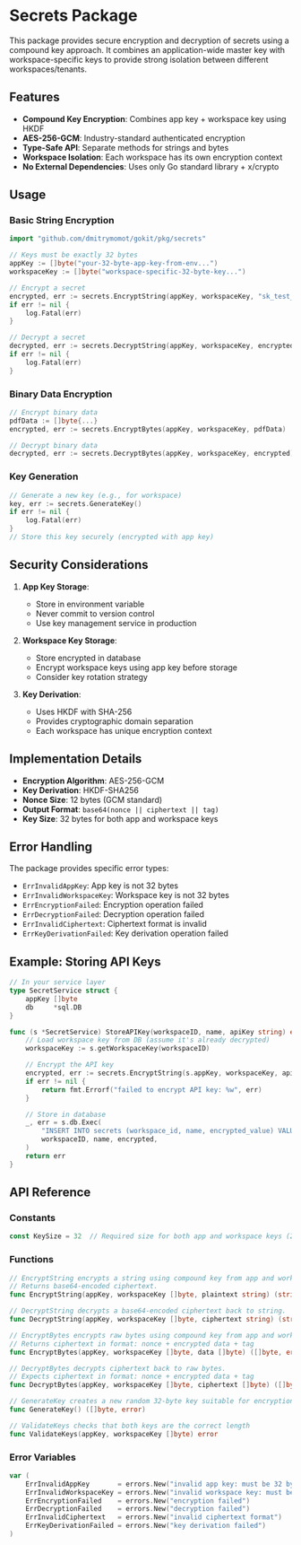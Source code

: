 # Secrets Package

This package provides secure encryption and decryption of secrets using a compound key approach. It combines an application-wide master key with workspace-specific keys to provide strong isolation between different workspaces/tenants.

## Features

- **Compound Key Encryption**: Combines app key + workspace key using HKDF
- **AES-256-GCM**: Industry-standard authenticated encryption
- **Type-Safe API**: Separate methods for strings and bytes
- **Workspace Isolation**: Each workspace has its own encryption context
- **No External Dependencies**: Uses only Go standard library + x/crypto

## Usage

### Basic String Encryption

```go
import "github.com/dmitrymomot/gokit/pkg/secrets"

// Keys must be exactly 32 bytes
appKey := []byte("your-32-byte-app-key-from-env...")
workspaceKey := []byte("workspace-specific-32-byte-key...")

// Encrypt a secret
encrypted, err := secrets.EncryptString(appKey, workspaceKey, "sk_test_1234567890")
if err != nil {
    log.Fatal(err)
}

// Decrypt a secret
decrypted, err := secrets.DecryptString(appKey, workspaceKey, encrypted)
if err != nil {
    log.Fatal(err)
}
```

### Binary Data Encryption

```go
// Encrypt binary data
pdfData := []byte{...}
encrypted, err := secrets.EncryptBytes(appKey, workspaceKey, pdfData)

// Decrypt binary data
decrypted, err := secrets.DecryptBytes(appKey, workspaceKey, encrypted)
```

### Key Generation

```go
// Generate a new key (e.g., for workspace)
key, err := secrets.GenerateKey()
if err != nil {
    log.Fatal(err)
}
// Store this key securely (encrypted with app key)
```

## Security Considerations

1. **App Key Storage**:
    - Store in environment variable
    - Never commit to version control
    - Use key management service in production

2. **Workspace Key Storage**:
    - Store encrypted in database
    - Encrypt workspace keys using app key before storage
    - Consider key rotation strategy

3. **Key Derivation**:
    - Uses HKDF with SHA-256
    - Provides cryptographic domain separation
    - Each workspace has unique encryption context

## Implementation Details

- **Encryption Algorithm**: AES-256-GCM
- **Key Derivation**: HKDF-SHA256
- **Nonce Size**: 12 bytes (GCM standard)
- **Output Format**: `base64(nonce || ciphertext || tag)`
- **Key Size**: 32 bytes for both app and workspace keys

## Error Handling

The package provides specific error types:

- `ErrInvalidAppKey`: App key is not 32 bytes
- `ErrInvalidWorkspaceKey`: Workspace key is not 32 bytes
- `ErrEncryptionFailed`: Encryption operation failed
- `ErrDecryptionFailed`: Decryption operation failed
- `ErrInvalidCiphertext`: Ciphertext format is invalid
- `ErrKeyDerivationFailed`: Key derivation operation failed

## Example: Storing API Keys

```go
// In your service layer
type SecretService struct {
    appKey []byte
    db     *sql.DB
}

func (s *SecretService) StoreAPIKey(workspaceID, name, apiKey string) error {
    // Load workspace key from DB (assume it's already decrypted)
    workspaceKey := s.getWorkspaceKey(workspaceID)

    // Encrypt the API key
    encrypted, err := secrets.EncryptString(s.appKey, workspaceKey, apiKey)
    if err != nil {
        return fmt.Errorf("failed to encrypt API key: %w", err)
    }

    // Store in database
    _, err = s.db.Exec(
        "INSERT INTO secrets (workspace_id, name, encrypted_value) VALUES ($1, $2, $3)",
        workspaceID, name, encrypted,
    )
    return err
}
```

## API Reference

### Constants

```go
const KeySize = 32  // Required size for both app and workspace keys (256 bits)
```

### Functions

```go
// EncryptString encrypts a string using compound key from app and workspace keys.
// Returns base64-encoded ciphertext.
func EncryptString(appKey, workspaceKey []byte, plaintext string) (string, error)

// DecryptString decrypts a base64-encoded ciphertext back to string.
func DecryptString(appKey, workspaceKey []byte, ciphertext string) (string, error)

// EncryptBytes encrypts raw bytes using compound key from app and workspace keys.
// Returns ciphertext in format: nonce + encrypted data + tag
func EncryptBytes(appKey, workspaceKey []byte, data []byte) ([]byte, error)

// DecryptBytes decrypts ciphertext back to raw bytes.
// Expects ciphertext in format: nonce + encrypted data + tag
func DecryptBytes(appKey, workspaceKey []byte, ciphertext []byte) ([]byte, error)

// GenerateKey creates a new random 32-byte key suitable for encryption
func GenerateKey() ([]byte, error)

// ValidateKeys checks that both keys are the correct length
func ValidateKeys(appKey, workspaceKey []byte) error
```

### Error Variables

```go
var (
    ErrInvalidAppKey       = errors.New("invalid app key: must be 32 bytes")
    ErrInvalidWorkspaceKey = errors.New("invalid workspace key: must be 32 bytes")
    ErrEncryptionFailed    = errors.New("encryption failed")
    ErrDecryptionFailed    = errors.New("decryption failed")
    ErrInvalidCiphertext   = errors.New("invalid ciphertext format")
    ErrKeyDerivationFailed = errors.New("key derivation failed")
)
```
